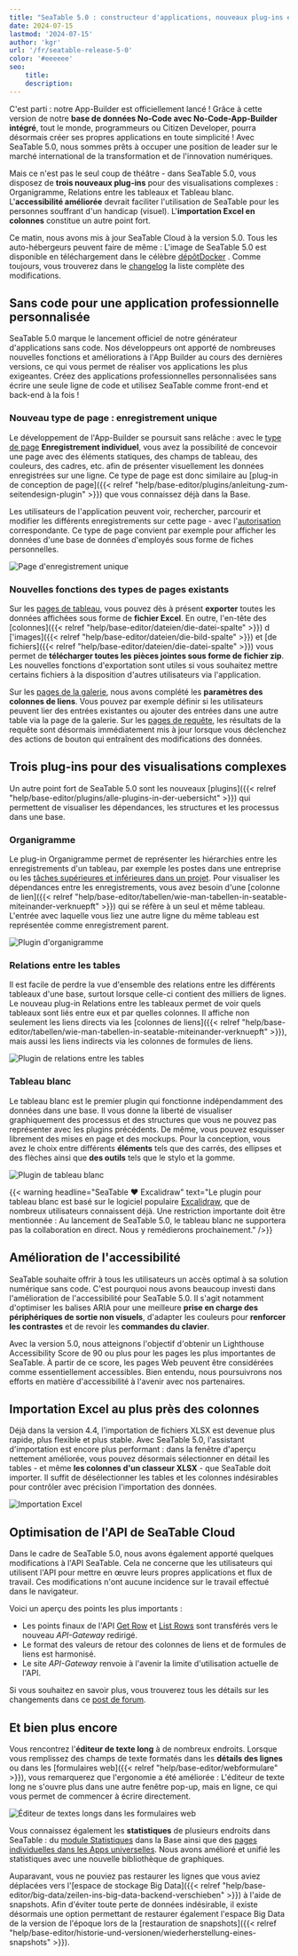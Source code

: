 ```yaml
---
title: "SeaTable 5.0 : constructeur d'applications, nouveaux plug-ins et accessibilité accrue"
date: 2024-07-15
lastmod: '2024-07-15'
author: 'kgr'
url: '/fr/seatable-release-5-0'
color: '#eeeeee'
seo:
    title:
    description:
---
```


C'est parti : notre App-Builder est officiellement lancé ! Grâce à cette version de notre **base de données No-Code avec No-Code-App-Builder intégré**, tout le monde, programmeurs ou Citizen Developer, pourra désormais créer ses propres applications en toute simplicité ! Avec SeaTable 5.0, nous sommes prêts à occuper une position de leader sur le marché international de la transformation et de l'innovation numériques.

Mais ce n'est pas le seul coup de théâtre - dans SeaTable 5.0, vous disposez de **trois nouveaux plug-ins** pour des visualisations complexes : Organigramme, Relations entre les tableaux et Tableau blanc. L'**accessibilité améliorée** devrait faciliter l'utilisation de SeaTable pour les personnes souffrant d'un handicap (visuel). L'**importation Excel en colonnes** constitue un autre point fort.

Ce matin, nous avons mis à jour SeaTable Cloud à la version 5.0. Tous les auto-hébergeurs peuvent faire de même : L'image de SeaTable 5.0 est disponible en téléchargement dans le célèbre [dépôtDocker](https://hub.docker.com/r/seatable/seatable-enterprise) . Comme toujours, vous trouverez dans le [changelog](https://seatable.io/fr/docs/changelog/version-5/) la liste complète des modifications.

## Sans code pour une application professionnelle personnalisée

SeaTable 5.0 marque le lancement officiel de notre générateur d'applications sans code. Nos développeurs ont apporté de nombreuses nouvelles fonctions et améliorations à l'App Builder au cours des dernières versions, ce qui vous permet de réaliser vos applications les plus exigeantes. Créez des applications professionnelles personnalisées sans écrire une seule ligne de code et utilisez SeaTable comme front-end et back-end à la fois !

### Nouveau type de page : enregistrement unique

Le développement de l'App-Builder se poursuit sans relâche : avec le [type de page](https://seatable.io/fr/docs/universelle-apps/seitentypen-in-der-universellen-app/) **Enregistrement individuel**, vous avez la possibilité de concevoir une page avec des éléments statiques, des champs de tableau, des couleurs, des cadres, etc. afin de présenter visuellement les données enregistrées sur une ligne. Ce type de page est donc similaire au [plug-in de conception de page]({{< relref "help/base-editor/plugins/anleitung-zum-seitendesign-plugin" >}}) que vous connaissez déjà dans la Base.

Les utilisateurs de l'application peuvent voir, rechercher, parcourir et modifier les différents enregistrements sur cette page - avec l'[autorisation](https://seatable.io/fr/docs/universelle-apps/seitenberechtigungen-in-einer-universellen-app/) correspondante. Ce type de page convient par exemple pour afficher les données d'une base de données d'employés sous forme de fiches personnelles.

![Page d'enregistrement unique](Single-Record-Page-min.gif)

### Nouvelles fonctions des types de pages existants

Sur les [pages de tableau](https://seatable.io/fr/docs/seitentypen-in-universellen-apps/tabellenseiten-in-universellen-apps/), vous pouvez dès à présent **exporter** toutes les données affichées sous forme de **fichier Excel**. En outre, l'en-tête des [colonnes]({{< relref "help/base-editor/dateien/die-datei-spalte" >}}) d ['images]({{< relref "help/base-editor/dateien/die-bild-spalte" >}}) et [de fichiers]({{< relref "help/base-editor/dateien/die-datei-spalte" >}}) vous permet de **télécharger toutes les pièces jointes sous forme de fichier zip**. Les nouvelles fonctions d'exportation sont utiles si vous souhaitez mettre certains fichiers à la disposition d'autres utilisateurs via l'application.

Sur les [pages de la galerie](https://seatable.io/fr/docs/seitentypen-in-universellen-apps/galerieseiten-in-universellen-apps/), nous avons complété les **paramètres des colonnes de liens**. Vous pouvez par exemple définir si les utilisateurs peuvent lier des entrées existantes ou ajouter des entrées dans une autre table via la page de la galerie. Sur les [pages de requête](https://seatable.io/fr/docs/seitentypen-in-universellen-apps/abfrageseiten-in-universellen-apps/), les résultats de la requête sont désormais immédiatement mis à jour lorsque vous déclenchez des actions de bouton qui entraînent des modifications des données.

## Trois plug-ins pour des visualisations complexes

Un autre point fort de SeaTable 5.0 sont les nouveaux [plugins]({{< relref "help/base-editor/plugins/alle-plugins-in-der-uebersicht" >}}) qui permettent de visualiser les dépendances, les structures et les processus dans une base.

### Organigramme

Le plug-in Organigramme permet de représenter les hiérarchies entre les enregistrements d'un tableau, par exemple les postes dans une entreprise ou les [tâches supérieures et inférieures dans un projet](https://seatable.io/fr/projektstrukturplan-vorlage/). Pour visualiser les dépendances entre les enregistrements, vous avez besoin d'une [colonne de lien]({{< relref "help/base-editor/tabellen/wie-man-tabellen-in-seatable-miteinander-verknuepft" >}}) qui se réfère à un seul et même tableau. L'entrée avec laquelle vous liez une autre ligne du même tableau est représentée comme enregistrement parent.

![Plugin d'organigramme](Organigramm-Plugin.png)

### Relations entre les tables

Il est facile de perdre la vue d'ensemble des relations entre les différents tableaux d'une base, surtout lorsque celle-ci contient des milliers de lignes. Le nouveau plug-in Relations entre les tableaux permet de voir quels tableaux sont liés entre eux et par quelles colonnes. Il affiche non seulement les liens directs via les [colonnes de liens]({{< relref "help/base-editor/tabellen/wie-man-tabellen-in-seatable-miteinander-verknuepft" >}}), mais aussi les liens indirects via les colonnes de formules de liens.

![Plugin de relations entre les tables](Table-Relationships-Plugin.png)

### Tableau blanc

Le tableau blanc est le premier plugin qui fonctionne indépendamment des données dans une base. Il vous donne la liberté de visualiser graphiquement des processus et des structures que vous ne pouvez pas représenter avec les plugins précédents. De même, vous pouvez esquisser librement des mises en page et des mockups. Pour la conception, vous avez le choix entre différents **éléments** tels que des carrés, des ellipses et des flèches ainsi que **des outils** tels que le stylo et la gomme.

![Plugin de tableau blanc](Whiteboard-Plugin.png)

{{< warning headline="SeaTable ♥ Excalidraw" text="Le plugin pour tableau blanc est basé sur le logiciel populaire [Excalidraw](https://plus.excalidraw.com/), que de nombreux utilisateurs connaissent déjà. Une restriction importante doit être mentionnée : Au lancement de SeaTable 5.0, le tableau blanc ne supportera pas la collaboration en direct. Nous y remédierons prochainement." />}}

## Amélioration de l'accessibilité

SeaTable souhaite offrir à tous les utilisateurs un accès optimal à sa solution numérique sans code. C'est pourquoi nous avons beaucoup investi dans l'amélioration de l'accessibilité pour SeaTable 5.0. Il s'agit notamment d'optimiser les balises ARIA pour une meilleure **prise en charge des périphériques de sortie non visuels**, d'adapter les couleurs pour **renforcer les contrastes** et de revoir les **commandes du clavier**.

Avec la version 5.0, nous atteignons l'objectif d'obtenir un Lighthouse Accessibility Score de 90 ou plus pour les pages les plus importantes de SeaTable. À partir de ce score, les pages Web peuvent être considérées comme essentiellement accessibles. Bien entendu, nous poursuivrons nos efforts en matière d'accessibilité à l'avenir avec nos partenaires.

## Importation Excel au plus près des colonnes

Déjà dans la version 4.4, l'importation de fichiers XLSX est devenue plus rapide, plus flexible et plus stable. Avec SeaTable 5.0, l'assistant d'importation est encore plus performant : dans la fenêtre d'aperçu nettement améliorée, vous pouvez désormais sélectionner en détail les tables - et même **les colonnes d'un classeur XLSX** - que SeaTable doit importer. Il suffit de désélectionner les tables et les colonnes indésirables pour contrôler avec précision l'importation des données.

![Importation Excel](Excel-Import.gif)

## Optimisation de l'API de SeaTable Cloud

Dans le cadre de SeaTable 5.0, nous avons également apporté quelques modifications à l'API SeaTable. Cela ne concerne que les utilisateurs qui utilisent l'API pour mettre en œuvre leurs propres applications et flux de travail. Ces modifications n'ont aucune incidence sur le travail effectué dans le navigateur.

Voici un aperçu des points les plus importants :

- Les points finaux de l'API [Get Row](https://api.seatable.com/reference/getrowdeprecated) et [List Rows](https://api.seatable.com/reference/listrowsdeprecated) sont transférés vers le nouveau _API-Gateway_ redirigé.
- Le format des valeurs de retour des colonnes de liens et de formules de liens est harmonisé.
- Le site _API-Gateway_ renvoie à l'avenir la limite d'utilisation actuelle de l'API.

Si vous souhaitez en savoir plus, vous trouverez tous les détails sur les changements dans ce [post de forum](https://forum.seatable.com/t/important-changes-to-api-and-seatable-cloud-with-version-5-0/4887).

## Et bien plus encore

Vous rencontrez l'**éditeur de texte long** à de nombreux endroits. Lorsque vous remplissez des champs de texte formatés dans les **détails des lignes** ou dans les [formulaires web]({{< relref "help/base-editor/webformulare" >}}), vous remarquerez que l'ergonomie a été améliorée : L'éditeur de texte long ne s'ouvre plus dans une autre fenêtre pop-up, mais en ligne, ce qui vous permet de commencer à écrire directement.

![Éditeur de textes longs dans les formulaires web](Long-text-editor-in-web-forms.png)

Vous connaissez également les **statistiques** de plusieurs endroits dans SeaTable : du [module Statistiques](https://seatable.io/fr/docs/statistiken-und-datenanalyse/anleitung-zum-statistik-modul/) dans la Base ainsi que des [pages individuelles dans les Apps universelles](https://seatable.io/fr/docs/seitentypen-in-universellen-apps/individuelle-seiten-in-universellen-apps/). Nous avons amélioré et unifié les statistiques avec une nouvelle bibliothèque de graphiques.

Auparavant, vous ne pouviez pas restaurer les lignes que vous aviez déplacées vers l'[espace de stockage Big Data]({{< relref "help/base-editor/big-data/zeilen-ins-big-data-backend-verschieben" >}}) à l'aide de snapshots. Afin d'éviter toute perte de données indésirable, il existe désormais une option permettant de restaurer également l'espace Big Data de la version de l'époque lors de la [restauration de snapshots]({{< relref "help/base-editor/historie-und-versionen/wiederherstellung-eines-snapshots" >}}).
